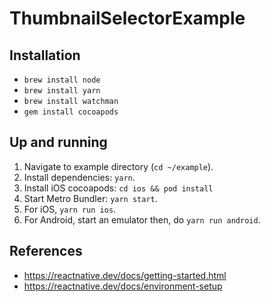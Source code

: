 # ThumbnailSelectorExample

## Installation

* ```brew install node```
* ```brew install yarn```
* ```brew install watchman```
* ```gem install cocoapods```

## Up and running

1. Navigate to example directory (```cd ~/example```).
2. Install dependencies: ```yarn```.
3. Install iOS cocoapods: ```cd ios && pod install```
4. Start Metro Bundler: ```yarn start```.
5. For iOS, ```yarn run ios```.
6. For Android, start an emulator then, do  ```yarn run android```.

## References

* <https://reactnative.dev/docs/getting-started.html>
* <https://reactnative.dev/docs/environment-setup>
